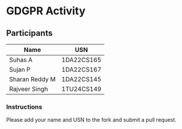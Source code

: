 # GDGPR Activity

## Participants

| Name   | USN        |
|--------|------------|
| Suhas A| 1DA22CS165 |
| Sujan P| 1DA22CS167 |
| Sharan Reddy M| 1DA22CS145|
| Rajveer Singh| 1TU24CS149|

### Instructions
Please add your name and USN to the fork and submit a pull request.

